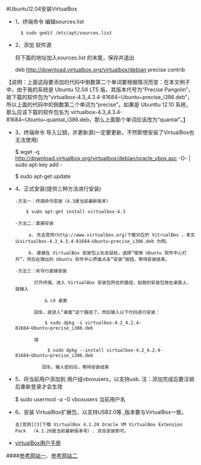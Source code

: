 #Ubuntu12.04安装VirtualBox


* 1、终端命令 编辑sources.list
	
        $ sudo gedit /etc/apt/sources.list

* 2、添加 软件源

     将下面的地址加入sources.list 的末尾，保存并退出

	deb http://download.virtualbox.org/virtualbox/debian precise contrib

【说明：上面这段要添加的代码中倒数第二个单词要根据情况而变：在本文例子中，由于我的系统是 Ubuntu 12.04 LTS 版，其版本代号为“Precise Pangolin”，故下载的软件包为“virtualbox-4.3_4.3.4-81684~Ubuntu~precise_i386.deb”，所以上面的代码中的倒数第二个单词为“precise”。如果是 Ubunttu 12.10 系统，那么应该下载的软件包名为  virtualbox-4.3_4.3.4-81684~Ubuntu~quantal_i386.deb，那么上面那个单词应该改为“quantal”。】    


* 3、终端命令 导入公钥，并更新源(一定要更新，不然即使安装了VirtualBox也无法使用)

	$ wget -q http://download.virtualbox.org/virtualbox/debian/oracle_vbox.asc -O- | sudo apt-key add -

	$ sudo apt-get update

* 4、正式安装(提供三种方法进行安装)

      -方法一：终端命令安装（4.3是当前最新版本）
	
          $ sudo apt-get install virtualbox-4.3

      -方法二：直接安装

           a. 先去官网(http://www.virtualbox.org)下载对应的 VitrualBox ，本文以virtualbox-4.3_4.3.4-81684~Ubuntu~precise_i386.deb 为例。

           b. 直接在 VirtualBox 安装包上右击鼠标，选择“使用 Ubuntu 软件中心打开”，然后在弹出的 Ubuntu 软件中心界面点击“安装”按钮，等待安装结束。

      -方法三：命令行直接安装
        
             打开终端，进入 VirtualBox 安装包所在的路径，如我的安装包放在桌面上，就输入

                 & cd 桌面

             回车，就进入“桌面”这个路径了。然后输入以下代码进行安装：

                 $ sudo dpkg -i virtualbox-4.2_4.2.4-81684~Ubuntu~precise_i386.deb

             或

                  $ sudo dpkg --install virtualbox-4.2_4.2.4-81684~Ubuntu~precise_i386.deb

                回车，输入密码后，等待安装结束

* 5、将当前用户添加到 用户组vboxusers，以支持usb. 注：添加完成后要注销后重新登录才会生效

	$ sudo usermod -a -G vboxusers 当前用户名

* 6、安装 VirtualBox扩展包，以支持USB2.0等 ,版本要与VirtualBox一致。

      去[官网][3]下载 VirtualBox 4.1.20 Oracle VM VirtualBox Extension Pack  （4.1.20是当前最新版本号）. 双击安装即可。

* [virtualBox用户手册][4]


####[参考网站一][1]、[参考网站二][2]


[1]: http://my.oschina.net/scorpius/blog/68289
[2]: http://wuyongzhiyi.blog.51cto.com/4461300/1049644
[3]: https://www.virtualbox.org/wiki/Downloads
[4]: http://dlc.sun.com.edgesuite.net/virtualbox/4.3.4/UserManual.pdf

